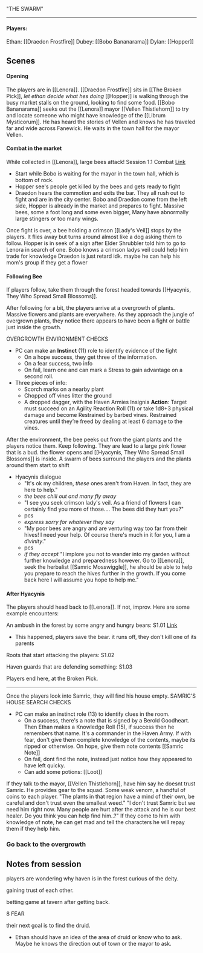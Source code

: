 
"THE SWARM"

----

#### Players:
Ethan: [[Draedon Frostfire]]
Dubey: [[Bobo Bananarama]]
Dylan: [[Hopper]]

## Scenes
#### Opening
The players are in [[Lenora]]. [[Draedon Frostfire]] sits in [[The Broken Pick]], *let ethan decide what hes doing*
[[Hopper]] is walking through the busy market stalls on the ground, looking to find some food.
[[Bobo Bananarama]] seeks out the [[Lenora]] mayor [[Vellen Thistlehorn]] to try and locate someone who might have knowledge of the [[Librum Mysticorum]]. He has heard the stories of Vellen and knows he has traveled far and wide across Fanewick. He waits in the town hall for the mayor Vellen. 

#### Combat in the market
While collected in [[Lenora]], large bees attack! Session 1.1 Combat [Link](https://freshcutgrass.app/)
- Start while Bobo is waiting for the mayor in the town hall, which is bottom of rock.
- Hopper see's people get killed by the bees and gets ready to fight
- Draedon hears the commotion and exits the bar.
They all rush out to fight and are in the city center. 
Bobo and Draedon come from the left side, Hopper is already in the market and prepares to fight.
Massive bees, some a foot long and some even bigger, Many have abnormally large stingers or too many wings. 

Once fight is over, a bee holding a crimson [[Lady's Veil]] stops by the players. It flies away but turns around almost like a dog asking them to follow. 
Hopper is in seek of a sign after Elder Shrubbler told him to go to Lenora in search of one.
Bobo knows a crimson ladys veil could help him trade for knowledge
Draedon is just retard idk. maybe he can help his mom's group if they get a flower

#### Following Bee
If players follow, take them through the forest headed towards [[Hyacynis, They Who Spread Small Blossoms]]. 

After following for a bit, the players arrive at a overgrowth of plants. Massive flowers and plants are everywhere. As they approach the jungle of overgrown plants, they notice there appears to have been a fight or battle just inside the growth. 

OVERGROWTH ENVIRONMENT CHECKS
- PC can make an **Instinct** (11) role to identify evidence of the fight
	- On a hope success, they get three of the information.
	- On a fear success, two info 
	- On fail, learn one and can mark a Stress to gain advantage on a second roll.
- Three pieces of info:
	- Scorch marks on a nearby plant
	- Chopped off vines litter the ground
	- A dropped dagger, with the Haven Armies Insignia
**Action**: Target must succeed on an Agility Reaction Roll (11) or take 1d8+3 physical damage and become Restrained by barbed vines. Restrained creatures until they’re freed by dealing at least 6 damage to the vines.

After the environment, the bee peeks out from the giant plants and the players notice them. Keep following. They are lead to a large pink flower that is a bud. the flower opens and [[Hyacynis, They Who Spread Small Blossoms]] is inside. A swarm of bees surround the players and the plants around them start to shift

- Hyacynis dialogue
	- "It's ok my children, *these* ones aren't from Haven. In fact, they are here to help."
	- *the bees chill out and many fly away*
	- "I see you seek crimson lady's veil. As a friend of flowers I can certainly find you more of those.... The bees did they hurt you?"
	- pcs
	- *express sorry for whatever they say*
	- "My poor bees are angry and are venturing way too far from their hives! I need your help. Of course there's much in it for you, I am a *divinity*."
	- pcs
	- *if they accept* "I implore you not to wander into my garden without further knowledge and preparedness however. Go to [[Lenora]], seek the herbalist [[Samric Mosswiggle]], he should be able to help you prepare to reach the hives further in the growth. If you come back here I will assume you hope to help me."

#### After Hyacynis
The players should head back to [[Lenora]]. If not, improv. Here are some example encounters:

An ambush in the forest by some angry and hungry bears: S1.01 [Link](https://freshcutgrass.app/) 
- This happened, players save the bear. it runs off, they don't kill one of its parents

Roots that start attacking the players: S1.02

Haven guards that are defending something: S1.03

Players end here, at the Broken Pick.

----

Once the players look into Samric, they will find his house empty. 
SAMRIC'S HOUSE SEARCH CHECKS
- PC can make an instinct role (13) to identify clues in the room. 
	- On a success, there's a note that is signed by a Berold Goodheart. Then Ethan makes a Knowledge Roll (15), if success then he remembers that name. It's a commander in the Haven Army. If with fear, don't give them complete knowledge of the contents, maybe its ripped or otherwise. On hope, give them note contents [[Samric Note]]
	- On fail, dont find the note, instead just notice how they appeared to have left quicky. 
	- Can add some potions: [[Loot]]

If they talk to the mayor, [[Vellen Thistlehorn]], have him say he doesnt trust Samric. He provides gear to the squad. Some weak venom, a handful of coins to each player. 
"The plants in that region have a mind of their own, be careful and don't trust even the smallest weed."
"I don't trust Samric but we need him right now. Many people are hurt after the attack and he is our best healer. Do you think you can help find him..?"
If they come to him with knowledge of note, he can get mad and tell the characters he will repay them if they help him. 

### Go back to the overgrowth



## Notes from session
players are wondering why haven is in the forest
curious of the deity.

gaining trust of each other.

betting game at tavern after getting back. 

8 FEAR

their next goal is to find the druid. 
- Ethan should have an idea of the area of druid or know who to ask. Maybe he knows the direction out of town or the mayor to ask. 
